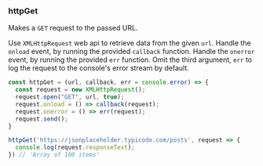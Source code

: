 ### httpGet

Makes a `GET` request to the passed URL.

Use `XMLHttpRequest` web api to retrieve data from the given `url`. 
Handle the `onload` event, by running the provided `callback` function.
Handle the `onerror` event, by running the provided `err` function.
Omit the third argument, `err` to log the request to the console's error stream by default.

```js
const httpGet = (url, callback, err = console.error) => {
  const request = new XMLHttpRequest();
  request.open("GET", url, true);
  request.onload = () => callback(request);
  request.onerror = () => err(request);
  request.send();
}
```

```js
httpGet('https://jsonplaceholder.typicode.com/posts', request => {
  console.log(request.responseText);
}) // 'Array of 100 items'
```
